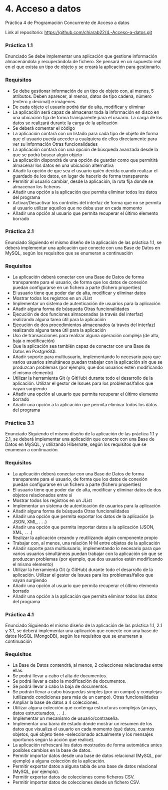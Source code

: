 # 4. Acceso a datos

Práctica 4 de Programación Concurrente de Acceso a datos

Link al repositorio: https://github.com/chiarab22/4.-Acceso-a-datos.git

### Práctica 1.1
Enunciado
Se debe implementar una aplicación que gestione información almacenándola y recuperándola de fichero. Se pensará en un supuesto real en el que exista un tipo de objeto y se creará la aplicación para gestionarlo.

### Requisitos 
- Se debe gestionar información de un tipo de objeto con, al menos, 5 atributos. Deben aparecer, al menos, datos de tipo cadena, número (entero y decimal) e imágenes.
- De cada objeto el usuario podrá dar de alta, modificar y eliminar
- La aplicación será capaz de almacenar toda la información en disco en una ubicación fija de forma transparente para el usuario. La carga de los datos se realizará durante la carga de la aplicación
- Se deberá comentar el código
- La aplicación contará con un listado para cada tipo de objeto de forma que el usuario pueda acceder a cualquiera de ellos directamente para ver su información
Otras funcionalidades 
- La aplicación contará con una opción de búsqueda avanzada desde la que se podrá buscar algún objeto
- La aplicación dispondrá de una opción de guardar como que permitirá almacenar los datos en una ubicación alternativa
- Añadir la opción de que sea el usuario quién decida cuando realizar el guardado de los datos, en lugar de hacerlo de forma transparente
- Permitir al usuario cambiar, desde la aplicación, la ruta fija donde se almacenan los ficheros
- Añadir una opción a la aplicación que permita eliminar todos los datos del programa
- Activar/Desactivar los controles del interfaz de forma que no se permita al usuario utilizar aquellos que no deba usar en cada momento
- Añadir una opción al usuario que permita recuperar el último elemento borrado

### Práctica 2.1
Enunciado
Siguiendo el mismo diseño de la aplicación de las práctica 1.1, se deberá implementar una aplicación que conecte con una Base de Datos en MySQL, según los requisitos que se enumeran a continuación

### Requisitos 
- La aplicación deberá conectar con una Base de Datos de forma transparente para el usuario, de forma que los datos de conexión puedan configurarse en un fichero a parte (fichero properties)
- El usuario tiene que poder dar de alta, modificar y eliminar datos
- Mostrar todos los registros en un JList
- Implementar un sistema de autenticación de usuarios para la aplicación
- Añadir alguna forma de búsqueda
Otras funcionalidades 
- Ejecución de dos funciones almacenadas (a través del interfaz) realizando alguna tarea útil para la aplicación
- Ejecución de dos procedimientos almacenados (a través del interfaz) realizando alguna tarea útil para la aplicación
- Uso de transacciones para realizar alguna operación compleja (de alta, baja o modificación)
- Que la aplicación sea también capaz de conectar con una Base de Datos en PostgreSQL
- Añadir soporte para multiusuario, implementando lo necesario para que varios usuarios simultáneos puedan trabajar con la aplicación sin que se produzcan problemas (por ejemplo, que dos usuarios estén modificando el mismo elemento)
- Utilizar la herramienta Git (y GitHub) durante todo el desarrollo de la aplicación. Utilizar el gestor de Issues para los problemas/fallos que vayan surgiendo
- Añadir una opción al usuario que permita recuperar el último elemento borrado
- Añadir una opción a la aplicación que permita eliminar todos los datos del programa

### Práctica 3.1
Enunciado
Siguiendo el mismo diseño de la aplicación de las práctica 1.1 y 2.1, se deberá implementar una aplicación que conecte con una Base de Datos en MySQL, y utilizando Hibernate, según los requisitos que se enumeran a continuación

### Requisitos 
- La aplicación deberá conectar con una Base de Datos de forma transparente para el usuario, de forma que los datos de conexión puedan configurarse en un fichero a parte (fichero properties)
- El usuario tiene que poder dar de alta, modificar y eliminar datos de dos objetos relacionados entre sí
- Mostrar todos los registros en un JList
- Implementar un sistema de autenticación de usuarios para la aplicación
- Añadir alguna forma de búsqueda
Otras funcionalidades 
- Añadir una opción que permita exportar los datos de la aplicación (a JSON, XML, . . .)
- Añadir una opción que permita importar datos a la aplicación (JSON, XML, . . .)
- Realizar la aplicación creando y reutilizando algún componente propio
- Trabajar con, al menos, una relación N-M entre objetos de la aplicación
- Añadir soporte para multiusuario, implementando lo necesario para que varios usuarios simultáneos puedan trabajar con la aplicación sin que se produzcan problemas (por ejemplo, que dos usuarios estén modificando el mismo elemento)
- Utilizar la herramienta Git (y GitHub) durante todo el desarrollo de la aplicación. Utilizar el gestor de Issues para los problemas/fallos que vayan surgiendo
- Añadir una opción al usuario que permita recuperar el último elemento borrado
- Añadir una opción a la aplicación que permita eliminar todos los datos del programa

### Práctica 4.1
Enunciado
Siguiendo el mismo diseño de la aplicación de las práctica 1.1, 2.1 y 3.1, se deberá implementar una aplicación que conecte con una base de datos NoSQL (MongoDB), según los requisitos que se enumeran a continuación

### Requisitos 
- La Base de Datos contendrá, al menos, 2 colecciones relacionadas entre ellas.
- Se podrá llevar a cabo el alta de documentos.
- Se podrá llevar a cabo la modificación de documentos.
- Se podrá llevar a cabo la baja de documentos.
- Se podrán llevar a cabo búsquedas simples (por un campo) y complejas (utilizando condiciones para más de un campo).
Otras funcionalidades 
- Ampliar la base de datos a 4 colecciones.
- Utilizar alguna colección que contenga estructuras complejas (arrays, datos estructurados, . . .).
- Implementar un mecanismo de usuario/contraseña.
- Implementar una barra de estado donde mostrar un resumen de los datos que visualiza el usuario en cada momento (qué datos, cuantos objetos, qué objeto tiene  -seleccionado actualmente y los mensajes oportunos según la acción que realice).
- La aplicación refrescará los datos mostrados de forma automática antes posibles cambios en la base de datos.
- Permitir importar datos desde una base de datos relacional (MySQL, por ejemplo) a alguna colección de la aplicación.
- Permitir exportar datos a alguna tabla de una base de datos relacional (MySQL, por ejemplo).
- Permitir exportar datos de colecciones como ficheros CSV.
- Permitir importar datos de colecciones desde un fichero CSV.
